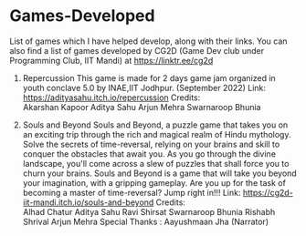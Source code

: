 # Games-Developed
List of games which I have helped develop, along with their links. You can also find a list of games developed by CG2D (Game Dev club under Programming Club, IIT Mandi) at https://linktr.ee/cg2d

1) Repercussion
This game is made for 2 days game jam organized in youth conclave 5.0 by INAE,IIT Jodhpur. (September 2022)
Link: https://adityasahu.itch.io/repercussion
Credits:   
  Akarshan Kapoor
  Aditya Sahu
  Arjun Mehra
  Swarnaroop Bhunia


2) Souls and Beyond
Souls and Beyond, a puzzle game that takes you on an exciting trip through the rich and magical realm of Hindu mythology. Solve the secrets of time-reversal, relying on your brains and skill to conquer the obstacles that await you. As you go through the divine landscape, you'll come across a slew of puzzles that shall force you to churn your brains. Souls and Beyond is a game that will take you beyond your imagination, with a gripping gameplay. Are you up for the task of becoming a master of time-reversal? Jump right in!!!
Link: https://cg2d-iit-mandi.itch.io/souls-and-beyond
Credits:   
  Alhad Chatur 
  Aditya Sahu
  Ravi Shirsat
  Swarnaroop Bhunia
  Rishabh Shrival
  Arjun Mehra 
  Special Thanks : Aayushmaan Jha (Narrator)

